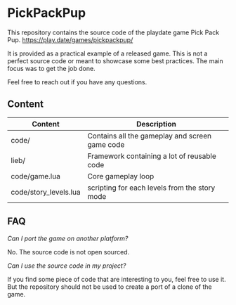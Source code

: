 # PickPackPup

This repository contains the source code of the playdate game Pick Pack Pup.
https://play.date/games/pickpackpup/

It is provided as a practical example of a released game. This is not a perfect source code or meant to showcase some best practices. The main focus was to get the job done.

Feel free to reach out if you have any questions.

## Content

| Content  | Description |
| ------------- | ------------- |
| code/   | Contains all the gameplay and screen game code  |
| lieb/  | Framework containing a lot of reusable code  |
| code/game.lua  | Core gameplay loop  |
| code/story_levels.lua  | scripting for each levels from the story mode  |

## FAQ

*Can I port the game on another platform?*

No. The source code is not open sourced.

*Can I use the source code in my project?*

If you find some piece of code that are interesting to you, feel free to use it. But the repository should not be used to create a port of a clone of the game.
